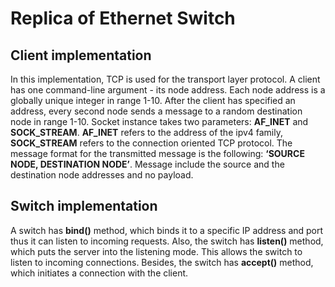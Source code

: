 # Replica of Ethernet Switch

## Client implementation
In this implementation, TCP is used for the transport layer protocol. A client has one command-line argument - its node address.  Each node address is a globally unique integer in range 1-10. After the client has specified an address, every second node sends a message to a random destination node in range 1-10. Socket instance takes two parameters: **AF_INET** and **SOCK_STREAM**. **AF_INET** refers to the address of the ipv4 family, **SOCK_STREAM** refers to the connection oriented TCP protocol. The message format for the transmitted message is the following: **‘SOURCE NODE, DESTINATION NODE’**. Message include the source and the destination node addresses and no payload.

## Switch implementation
A switch has **bind()** method, which binds it to a specific IP address and port thus it can listen to incoming requests. Also, the switch has **listen()** method, which puts the server into the listening mode. This allows the switch to listen to incoming connections. Besides, the switch has **accept()** method, which initiates a connection with the client.
